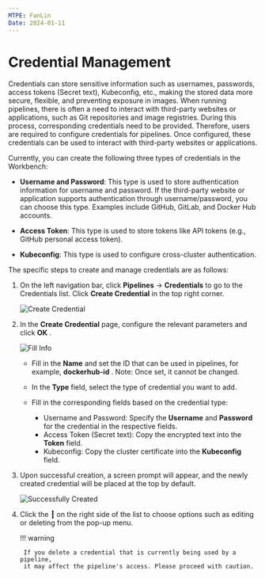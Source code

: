 ```yaml
---
MTPE: FanLin
Date: 2024-01-11
---
```


# Credential Management

Credentials can store sensitive information such as usernames, passwords, access tokens (Secret text),
Kubeconfig, etc., making the stored data more secure, flexible, and preventing exposure in images.
When running pipelines, there is often a need to interact with third-party websites or applications,
such as Git repositories and image registries. During this process, corresponding credentials need
to be provided. Therefore, users are required to configure credentials for pipelines. Once configured,
these credentials can be used to interact with third-party websites or applications.

Currently, you can create the following three types of credentials in the Workbench:

- **Username and Password**: This type is used to store authentication information for
  username and password. If the third-party website or application supports authentication
  through username/password, you can choose this type. Examples include GitHub, GitLab,
  and Docker Hub accounts.

- **Access Token**: This type is used to store tokens like API tokens
  (e.g., GitHub personal access token).

- **Kubeconfig**: This type is used to configure cross-cluster authentication.

The specific steps to create and manage credentials are as follows:

1. On the left navigation bar, click __Pipelines__ -> __Credentials__ to go to
   the Credentials list. Click __Create Credential__ in the top right corner.

    ![Create Credential](https://docs.daocloud.io/daocloud-docs-images/docs/en/docs/amamba/images/cred01.png)

2. In the __Create Credential__ page, configure the relevant parameters and click __OK__ .

    ![Fill Info](https://docs.daocloud.io/daocloud-docs-images/docs/en/docs/amamba/images/cred02.png)

    - Fill in the __Name__ and set the ID that can be used in pipelines,
      for example, __dockerhub-id__ . Note: Once set, it cannot be changed.
    - In the __Type__ field, select the type of credential you want to add.
    - Fill in the corresponding fields based on the credential type:

        - Username and Password: Specify the __Username__ and __Password__ for the credential in the respective fields.
        - Access Token (Secret text): Copy the encrypted text into the __Token__ field.
        - Kubeconfig: Copy the cluster certificate into the __Kubeconfig__ field.

3. Upon successful creation, a screen prompt will appear, and the newly created credential
   will be placed at the top by default.

    ![Successfully Created](../../images/cred03.png)

4. Click the __┇__ on the right side of the list to choose options such as editing or
   deleting from the pop-up menu.

    !!! warning

        If you delete a credential that is currently being used by a pipeline,
        it may affect the pipeline's access. Please proceed with caution.
